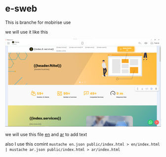 # e-sweb


This is branche for mobirise use 

we will use it like this

![image](ssssscreenshot.png)

we will use this file [en](https://github.com/alijafer/e-sweb/blob/multilanguage/en.json) and [ar](https://github.com/alijafer/e-sweb/blob/multilanguage/ar.json) to add text 

also I use this comint `mustache en.json public/index.html > en/index.html | mustache ar.json public/index.html > ar/index.html`
